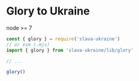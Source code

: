 # Glory to Ukraine

node >= 7

```js
const { glory } = require('slava-ukraine')
// or esm (.mjs)
import { glory } from 'slava-ukraine/lib/glory'

// ...

glory()
```